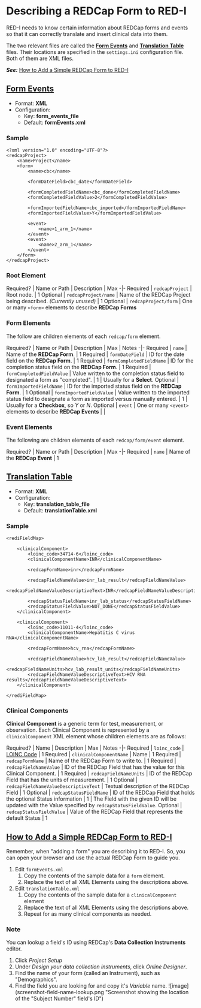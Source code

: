 # Describing a REDCap Form to RED-I

RED-I needs to know certain information about REDCap forms and events so that it can correctly translate and insert clinical data into them.

The two relevant files are called the **[Form Events](#form-events)** and **[Translation Table](#translation-table)** files. Their locations are specified in the ```settings.ini``` configuration file. Both of them are XML files.

***See:*** [How to Add a Simple REDCap Form to RED-I](#howto)


## [Form Events](id:form-events)

- Format: **XML**
- Configuration:
  - Key: **form_events_file**
  - Default: **formEvents.xml**

### Sample

```
<?xml version="1.0" encoding="UTF-8"?>
<redcapProject>
    <name>Project</name>
    <form>
        <name>cbc</name>

        <formDateField>cbc_date</formDateField>

        <formCompletedFieldName>cbc_done</formCompletedFieldName>
        <formCompletedFieldValue>2</formCompletedFieldValue>

        <formImportedFieldName>cbc_imported</formImportedFieldName>
        <formImportedFieldValue>Y</formImportedFieldValue>

        <event>
            <name>1_arm_1</name>
        </event>
        <event>
            <name>2_arm_1</name>
        </event>
    </form>
</redcapProject>

```

### Root Element

Required? | Name or Path | Description | Max
-|-
Required | ```redcapProject``` | Root node. | 1
Optional | ```redcapProject/name``` | Name of the REDCap Project being described. *(Currently unused)* | 1
Optional | ```redcapProject/form``` | One or many ```<form>``` elements to describe **REDCap Forms**

### Form Elements
The follow are children elements of each ```redcap/form``` element.

Required? | Name or Path | Description | Max | Notes
-|-
Required | ```name``` | Name of the **REDCap Form**. | 1
Required | ```formDateField``` | ID for the date field on the **REDCap Form**. | 1
Required | ```formCompletedFieldName``` | ID for the completion status field on the **REDCap Form**. | 1
Required | ```formCompletedFieldValue``` | Value written to the completion status field to designated a form as "completed". | 1 | Usually for a **Select**.
Optional | ```formImportedFieldName``` | ID for the imported status field on the **REDCap Form**. | 1
Optional | ```formImportedFieldValue``` | Value written to the imported status field to designate a form as imported versus manually entered. | 1 | Usually for a **Checkbox**, so *Y* or *N*.
Optional | ```event``` | One or many ```<event>``` elements to describe **REDCap Events** | |

### Event Elements
The following are children elements of each ```redcap/form/event``` element.

Required? | Name or Path | Description | Max
-|-
Required | ```name``` | Name of the **REDCap Event** | 1


## [Translation Table](id:translation-table)

- Format: **XML**
- Configuration:
  - Key: **translation_table_file**
  - Default: **translationTable.xml**

### Sample

```
<rediFieldMap>

    <clinicalComponent>
        <loinc_code>34714-6</loinc_code>
        <clinicalComponentName>INR</clinicalComponentName>

        <redcapFormName>inr</redcapFormName>

        <redcapFieldNameValue>inr_lab_result</redcapFieldNameValue>
        <redcapFieldNameValueDescriptiveText>INR</redcapFieldNameValueDescriptiveText>

        <redcapStatusFieldName>inr_lab_status</redcapStatusFieldName>
        <redcapStatusFieldValue>NOT_DONE</redcapStatusFieldValue>
    </clinicalComponent>

    <clinicalComponent>
        <loinc_code>11011-4</loinc_code>
        <clinicalComponentName>Hepatitis C virus RNA</clinicalComponentName>

        <redcapFormName>hcv_rna</redcapFormName>

        <redcapFieldNameValue>hcv_lab_result</redcapFieldNameValue>
        <redcapFieldNameUnits>hcv_lab_result_units</redcapFieldNameUnits>
        <redcapFieldNameValueDescriptiveText>HCV RNA results</redcapFieldNameValueDescriptiveText>
    </clinicalComponent>

</rediFieldMap>
```

### Clinical Components
**Clinical Component** is a generic term for test, measurement, or observation. Each Clinical Component is represented by a ```clinicalComponent``` XML element whose children elements are as follows:

Required? | Name | Description | Max | Notes
-|-
Required | ```loinc_code``` | [LOINC Code](http://loinc.org/) | 1
Required | ```clinicalComponentName``` | Name | 1
Required | ```redcapFormName``` | Name of the REDCap Form to write to. | 1
Required | ```redcapFieldNameValue``` | ID of the REDCap Field that has the value for this Clinical Component. | 1
Required | ```redcapFieldNameUnits``` | ID of the REDCap Field that has the units of measurement. | 1
Optional | ```redcapFieldNameValueDescriptiveText``` | Textual description of the REDCap Field | 1
Optional | ```redcapStatusFieldName``` | ID of the REDCap Field that holds the optional Status information | 1 | The Field with the given ID will be updated with the Value specified by ```redcapStatusFieldValue```.
Optional | ```redcapStatusFieldValue``` | Value of the REDCap Field that represents the default Status | 1

## [How to Add a Simple REDCap Form to RED-I](id:howto)
Remember, when "adding a form" you are describing it to RED-I. So, you can open your browser and use the actual REDCap Form to guide you.

1. Edit ```formEvents.xml```
   1. Copy the contents of the sample data for a ```form``` element.
   1. Replace the text of all XML Elements using the descriptions above.
1. Edit ```translationTable.xml```
   1. Copy the contents of the sample data for a ```clinicalComponent``` element
   1. Replace the text of all XML Elements using the descriptions above.
   1. Repeat for as many clinical components as needed.

### Note
You can lookup a field's ID using REDCap's **Data Collection Instruments** editor.

1. Click _Project Setup_
1. Under _Design your data collection instruments_, click  _Online Designer_.
1. Find the name of your form (called an Instrument), such as "Demographics".
1. Find the field you are looking for and copy it's _Variable_ name.
![image](screenshot-field-name-lookup.png "Screenshot showing the location of the "Subject Number" field's ID")

